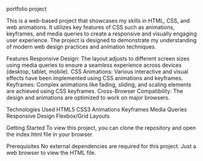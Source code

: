 portfolio project

This is a web-based project that showcases my skills in HTML, CSS, and web animations. It utilizes key features of CSS such as animations, keyframes, and media queries to create a responsive and visually engaging user experience. The project is designed to demonstrate my understanding of modern web design practices and animation techniques.

Features
Responsive Design: The layout adjusts to different screen sizes using media queries to ensure a seamless experience across devices (desktop, tablet, mobile).
CSS Animations: Various interactive and visual effects have been implemented using CSS animations and keyframes.
Keyframes: Complex animations like fading, sliding, and scaling elements are achieved using CSS keyframes.
Cross-Browser Compatibility: The design and animations are optimized to work on major browsers.

Technologies Used
HTML5
CSS3
Animations
Keyframes
Media Queries
Responsive Design
Flexbox/Grid Layouts

Getting Started
To view this project, you can clone the repository and open the index.html file in your browser.

Prerequisites
No external dependencies are required for this project. Just a web browser to view the HTML file.
